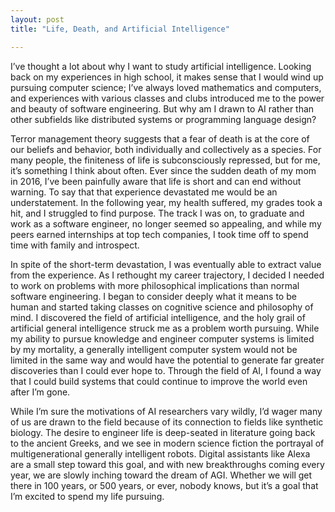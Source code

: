 ```yaml
---
layout: post
title: "Life, Death, and Artificial Intelligence"

---
```


I’ve thought a lot about why I want to study artificial intelligence. Looking back on my experiences in high school, it makes sense that I would wind up pursuing computer science; I’ve always loved mathematics and computers, and experiences with various classes and clubs introduced me to the power and beauty of software engineering. But why am I drawn to AI rather than other subfields like distributed systems or programming language design?

Terror management theory suggests that a fear of death is at the core of our beliefs and behavior, both individually and collectively as a species. For many people, the finiteness of life is subconsciously repressed, but for me, it’s something I think about often. Ever since the sudden death of my mom in 2016, I’ve been painfully aware that life is short and can end without warning. To say that that experience devastated me would be an understatement. In the following year, my health suffered, my grades took a hit, and I struggled to find purpose. The track I was on, to graduate and work as a software engineer, no longer seemed so appealing, and while my peers earned internships at top tech companies, I took time off to spend time with family and introspect.

In spite of the short-term devastation, I was eventually able to extract value from the experience. As I rethought my career trajectory, I decided I needed to work on problems with more philosophical implications than normal software engineering. I began to consider deeply what it means to be human and started taking classes on cognitive science and philosophy of mind. I discovered the field of artificial intelligence, and the holy grail of artificial general intelligence struck me as a problem worth pursuing. While my ability to pursue knowledge and engineer computer systems is limited by my mortality, a generally intelligent computer system would not be limited in the same way and would have the potential to generate far greater discoveries than I could ever hope to. Through the field of AI, I found a way that I could build systems that could continue to improve the world even after I’m gone.

While I’m sure the motivations of AI researchers vary wildly, I’d wager many of us are drawn to the field because of its connection to fields like synthetic biology. The desire to engineer life is deep-seated in literature going back to the ancient Greeks, and we see in modern science fiction the portrayal of multigenerational generally intelligent robots. Digital assistants like Alexa are a small step toward this goal, and with new breakthroughs coming every year, we are slowly inching toward the dream of AGI. Whether we will get there in 100 years, or 500 years, or ever, nobody knows, but it’s a goal that I’m excited to spend my life pursuing.
